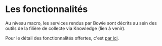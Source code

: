 # Les fonctionnalités

Au niveau macro, les services rendus par Bowie sont décrits au sein des outils de la filière de collecte via Knowledge (lien à venir).

Pour le détail des fonctionnalités offertes, c'est [par ici](couverture-fonctionnelle-detail.md).
